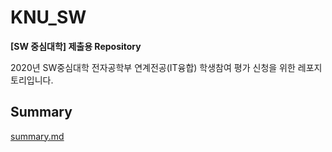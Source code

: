 # KNU_SW
__[SW 중심대학] 제출용 Repository__  

2020년 SW중심대학 전자공학부 연계전공(IT융합) 학생참여 평가 신청을 위한 레포지토리입니다.  


## Summary  
[summary.md](./summary.md)
